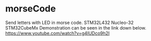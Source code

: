 # morseCode
Send letters with LED in morse code.
STM32L432 Nucleo-32 
STM32CubeMx 
Demonstration can be seen in the link down below. <br />
https://www.youtube.com/watch?v=g4IUDco9h2I<br />
